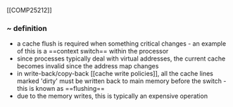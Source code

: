 [[COMP25212]]

### ~ definition
- a cache flush is required when something critical changes - an example of this is a ==context switch== within the processor
- since processes typically deal with virtual addresses, the current cache becomes invalid since the address map changes
- in write-back/copy-back [[cache write policies]], all the cache lines marked 'dirty' must be written back to main memory before the switch - this is known as ==flushing==
- due to the memory writes, this is typically an expensive operation